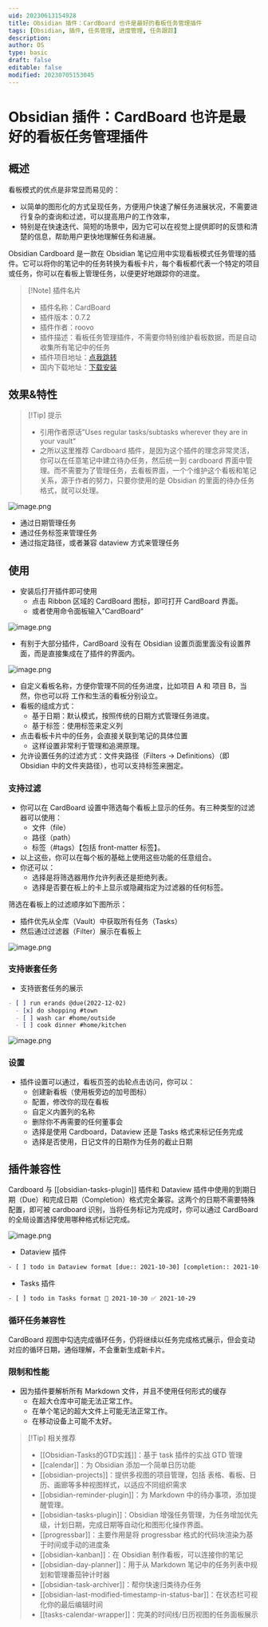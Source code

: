 ```yaml
---
uid: 20230613154928
title: Obsidian 插件：CardBoard 也许是最好的看板任务管理插件
tags: [Obsidian, 插件, 任务管理, 进度管理, 任务跟踪]
description: 
author: OS
type: basic
draft: false
editable: false
modified: 20230705153045
---
```


# Obsidian 插件：CardBoard 也许是最好的看板任务管理插件

## 概述

看板模式的优点是非常显而易见的：

- 以简单的图形化的方式呈现任务，方便用户快速了解任务进展状况，不需要进行复杂的查询和过滤，可以提高用户的工作效率，
- 特别是在快速迭代、简短的场景中，因为它可以在视觉上提供即时的反馈和清楚的信息，帮助用户更快地理解任务和进展。

Obsidian Cardboard 是一款在 Obsidian 笔记应用中实现看板模式任务管理的插件。它可以将你的笔记中的任务转换为看板卡片，每个看板都代表一个特定的项目或任务，你可以在看板上管理任务，以便更好地跟踪你的进度。

> [!Note] 插件名片
> - 插件名称：CardBoard
> - 插件版本：0.7.2
> - 插件作者：roovo
> - 插件描述：看板任务管理插件，不需要你特别维护看板数据，而是自动收集所有笔记中的任务
> - 插件项目地址：[点我跳转](https://github.com/roovo/obsidian-card-board)
> - 国内下载地址：[下载安装](https://pkmer.cn/products/plugin/pluginMarket/?card-board)

## 效果&特性

> [!Tip] 提示
> - 引用作者原话”Uses regular tasks/subtasks wherever they are in your vault“
> - 之所以这里推荐 Cardboard 插件，是因为这个插件的理念非常灵活，你可以在任意笔记中建立待办任务，然后统一到 cardboard 界面中管理。而不需要为了管理任务，去看板界面，一个个维护这个看板和笔记关系，源于作者的努力，只要你使用的是 Obsidian 的里面的待办任务格式，就可以处理。

![image.png](https://cdn.pkmer.cn/images/20230613155640.png!pkmer)

- 通过日期管理任务
- 通过任务标签来管理任务
- 通过指定路径，或者兼容 dataview 方式来管理任务

## 使用

- 安装后打开插件即可使用
	- 点击 Ribbon 区域的 CardBoard 图标，即可打开 CardBoard 界面。
	- 或者使用命令面板输入”CardBoard“

![image.png](https://cdn.pkmer.cn/images/20230613161429.png!pkmer)

- 有别于大部分插件，CardBoard 没有在 Obsidian 设置页面里面没有设置界面，而是直接集成在了插件的界面内。

![image.png](https://cdn.pkmer.cn/images/20230613160209.png!pkmer)

- 自定义看板名称，方便你管理不同的任务进度，比如项目 A 和 项目 B，当然，你也可以将 工作和生活的看板分别设立。
- 看板的组成方式：
	- 基于日期：默认模式，按照传统的日期方式管理任务进度。
	- 基于标签：使用标签来定义列
- 点击看板卡片中的任务，会直接关联到笔记的具体位置
	- 这样设置非常利于管理和追溯原理。
- 允许设置任务的过滤方式：文件夹路径（Filters -> Definitions）（即 Obsidian 中的文件夹路径），也可以支持标签来圈定。

### 支持过滤

- 你可以在 CardBoard 设置中筛选每个看板上显示的任务。有三种类型的过滤器可以使用：
	- 文件（file）
	- 路径（path）
	- 标签（#tags）【包括 front-matter 标签】。
- 以上这些，你可以在每个板的基础上使用这些功能的任意组合。
- 你还可以：
	- 选择是将筛选器用作允许列表还是拒绝列表。
	- 选择是否要在板上的卡上显示或隐藏指定为过滤器的任何标签。

筛选在看板上的过滤顺序如下图所示：

- 插件优先从全库（Vault）中获取所有任务（Tasks）
- 然后通过过滤器（Filter）展示在看板上

![image.png](https://cdn.pkmer.cn/images/20230613164345.png!pkmer)

### 支持嵌套任务

- 支持嵌套任务的展示

```markdown
- [ ] run erands @due(2022-12-02)
  - [x] do shopping #town
  - [ ] wash car #home/outside
  - [ ] cook dinner #home/kitchen
```

![image.png](https://cdn.pkmer.cn/images/20230613161717.png!pkmer)

### 设置

- 插件设置可以通过，看板页签的齿轮点击访问，你可以：
	- 创建新看板（使用板旁边的加号图标）
	- 配置，修改你的现在看板
	- 自定义内置列的名称
	- 删除你不再需要的任何董事会
	- 选择是使用 Cardboard，Dataview 还是 Tasks 格式来标记任务完成
	- 选择是否使用，日记文件的日期作为任务的截止日期

## 插件兼容性

Cardboard 与 [[obsidian-tasks-plugin]] 插件和 Dataview 插件中使用的到期日期（Due）和完成日期（Completion）格式完全兼容。这两个的日期不需要特殊配置，即可被 cardboard 识别，当将任务标记为完成时，你可以通过 CardBoard 的全局设置选择使用哪种格式标记完成。

![image.png](https://cdn.pkmer.cn/images/20230613162225.png!pkmer)

- Dataview 插件

```html
- [ ] todo in Dataview format [due:: 2021-10-30] [completion:: 2021-10-29]
```

- Tasks 插件

```html
- [ ] todo in Tasks format 📅 2021-10-30 ✅ 2021-10-29
```

### 循环任务兼容性

CardBoard 视图中勾选完成循环任务，仍将继续以任务完成格式展示，但会变动对应的循环日期，通俗理解，不会重新生成新卡片。

### 限制和性能

- 因为插件要解析所有 Markdown 文件，并且不使用任何形式的缓存
	- 在超大仓库中可能无法正常工作。
	- 在单个笔记的超大文件上可能无法正常工作。
	- 在移动设备上可能不太好。

> [!Tip] 相关推荐
> - [[Obsidian-Tasks的GTD实践]]：基于 task 插件的实战 GTD 管理
> - [[calendar]]：为 Obsidian 添加一个简单日历功能
> - [[obsidian-projects]]：提供多视图的项目管理，包括 表格、看板、日历、画廊等多种视图样式，以适应不同组织需求
> - [[obsidian-reminder-plugin]]：为 Markdown 中的待办事项，添加提醒管理。
> - [[obsidian-tasks-plugin]]：Obsidian 增强任务管理，为任务增加优先级，计划日期，完成日期等自动化和图形化操作界面。
> - [[progressbar]]：主要作用是将 progressbar 格式的代码块渲染为基于时间或手动的进度条
> - [[obsidian-kanban]]：在 Obsidian 制作看板，可以连接你的笔记
> - [[obsidian-day-planner]]：用于从 Markdown 笔记中的任务列表中规划和管理番茄钟计时器
> - [[obsidian-task-archiver]]：帮你快速归类待办任务
> - [[obsidian-last-modified-timestamp-in-status-bar]]：在状态栏可视化你的最后编辑时间
> - [[tasks-calendar-wrapper]]：完美的时间线/日历视图的任务面板展示